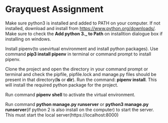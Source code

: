 # Grayquest Assignment

Make sure python3 is installed and added to PATH on your computer.
If not installed, download and install from https://www.python.org/downloads/. Make sure to check the **Add python 3._ to Path** on installtion dialogue box if installing on windows.

Install pipenv(to usevirtual environment and install python packages). Use command **pip3 install pipenv** in terminal or command prompt to install pipenv.

Clone the project and open the directory in your command prompt or terminal and check the pipfile, pipfile.lock and manage.py files should be present in that directory(**ls** or **dir**). Run the command: **pipenv install**. This will install the required python package for the project.

Run command **pipenv shell** to activate the virtual environment.

Run command **python manage.py runserver** or **python3 manage.py runserver**(if python 2 is also install on the computer) to start the server. This must start the local server(https://localhost:8000)
